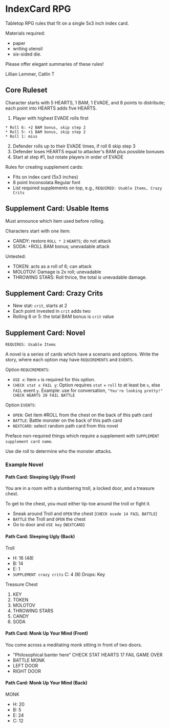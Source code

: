 # IndexCard RPG

Tabletop RPG rules that fit on a single 5x3 inch index card.

Materials required:

  * paper
  * writing utensil
  * six-sided die.

Please offer elegant summaries of these rules!

Lillian Lemmer, Catlin T

## Core Ruleset

Character starts with 5 HEARTS, 1 BAM, 1 EVADE, and 8 points
to distribute; each point into HEARTS adds five HEARTS.

  1. Player with highest EVADE rolls first

    * Roll 6: +2 BAM bonus, skip step 2
    * Roll 5: +1 BAM bonus, skip step 2
    * Roll 1: miss

  2. Defender rolls up to their EVADE times,
     if roll 6 skip step 3
  3. Defender loses HEARTS equal to attacker's
     BAM plus possible bonuses
  4. Start at step #1, but rotate players
     in order of EVADE

Rules for creating supplement cards:

  * Fits on index card (5x3 inches)
  * 8 point Inconsolata Regular font
  * List required supplements on top, e.g.,
    `REQUIRED: Usable Items, Crazy Crits`

## Supplement Card: Usable Items

Must announce which item used before rolling.

Characters start with one item:

  * CANDY: restore `ROLL * 2` `HEARTS`; do not attack
  * SODA: +ROLL BAM bonus; unevadable attack

Untested:

  * TOKEN: acts as a roll of 6; can attack
  * MOLOTOV: Damage is 2x roll; unevadable
  * THROWING STARS: Roll thrice, the total is unevadable damage.

## Supplement Card: Crazy Crits

  * New stat: `crit`, starts at 2
  * Each point invested in `crit` adds two
  * Rolling 6 or 5: the total BAM bonus is `crit` value

## Supplement Card: Novel

`REQUIRES: Usable Items`

A novel is a series of cards which have a scenario and options. Write the story, where each option may have `REQUIREMENTS` and `EVENTS`.

Option `REQUIREMENTS`:
  * `USE x`: Item `x` is required for this option.
  * `CHECK stat x FAIL y`: Option requires `stat` + `roll` to at least be `x`, else `FAIL` event `y`. Example: use for conversation, `"You're looking pretty!" CHECK HEARTS 20 FAIL BATTLE`

Option `EVENTS`:
  * `OPEN`: Get item #ROLL from the chest on the back of this path card
  * `BATTLE`: Battle monster on the back of this path card
  * `NEXTCARD`: select random path card from this novel

Preface non-required things which require a supplement with `SUPPLEMENT supplement card name`.

Use die roll to determine who the monster attacks.
  
### Example Novel

#### Path Card: Sleeping Ugly (Front)

You are in a room with a slumbering troll, a locked door, and a treasure chest.

To get to the chest, you must either tip-toe around the troll or fight it.

- Sneak around Troll and `OPEN` the chest (`CHECK evade 14 FAIL BATTLE`)
- `BATTLE` the Troll and `OPEN` the chest
- Go to door and `USE key` (`NEXTCARD`)

#### Path Card: Sleeping Ugly (Back)

Troll
  - H: 16 (48)
  - B: 14
  - E: 1
  - `SUPPLEMENT crazy crits` C: 4 (8)
Drops: Key

Treasure Chest
  1. KEY
  2. TOKEN
  3. MOLOTOV
  4. THROWING STARS
  5. CANDY
  6. SODA

#### Path Card: Monk Up Your Mind (Front)

You come across a meditating monk sitting in front of two doors.

  - "Philosophical banter here" CHECK STAT HEARTS 17 FAIL GAME OVER
  - BATTLE MONK
  - LEFT DOOR
  - RIGHT DOOR

#### Path Card: Monk Up Your Mind (Back)

MONK
  - H: 20
  - B: 5
  - E: 24
  - C: 12
